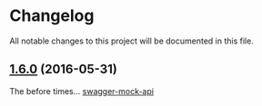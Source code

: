 # Changelog

All notable changes to this project will be documented in this file.

##  [1.6.0](https://github.com/dzdrazil/swagger-mock-api/releases/tag/1.6.0) (2016-05-31)
The before times... [swagger-mock-api](https://github.com/dzdrazil/swagger-mock-api)

